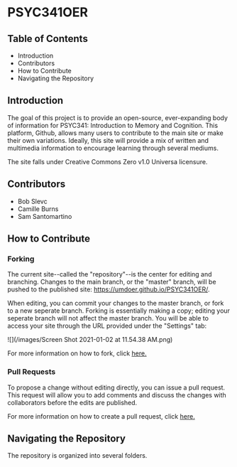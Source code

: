 # PSYC341OER
## Table of Contents
* Introduction
* Contributors 
* How to Contribute
* Navigating the Repository

## Introduction

The goal of this project is to provide an open-source, ever-expanding body of information for PSYC341: Introduction to Memory and Cognition. This platform, Github, allows many users to contribute to the main site or make their own variations. Ideally, this site will provide a mix of written and multimedia information to encourage learning through several mediums.    

The site falls under Creative Commons Zero v1.0 Universa licensure. 

## Contributors
* Bob Slevc
* Camille Burns
* Sam Santomartino

## How to Contribute
### Forking

The current site--called the "repository"--is the center for editing and branching. Changes to the main branch, or the "master" branch, will be pushed to the published site: https://umdoer.github.io/PSYC341OER/.

When editing, you can commit your changes to the master branch, or fork to a new seperate branch. Forking is essentially making a copy; editing your seperate branch will not affect the master branch. You will be able to access your site through the URL provided under the "Settings" tab:

![](/images/Screen Shot 2021-01-02 at 11.54.38 AM.png)

For more information on how to fork, click [here.](https://docs.github.com/en/free-pro-team@latest/github/collaborating-with-issues-and-pull-requests/working-with-forks)

### Pull Requests

To propose a change without editing directly, you can issue a pull request. This request will allow you to add comments and discuss the changes with collaborators before the edits are published. 

For more information on how to create a pull request, click [here.](https://docs.github.com/en/free-pro-team@latest/github/collaborating-with-issues-and-pull-requests/creating-a-pull-request)

## Navigating the Repository

The repository is organized into several folders. 
